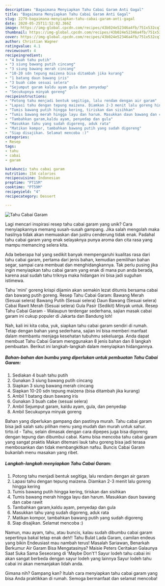 ```yaml
---
description: "Bagaimana Menyiapkan Tahu Cabai Garam Anti Gagal"
title: "Bagaimana Menyiapkan Tahu Cabai Garam Anti Gagal"
slug: 2279-bagaimana-menyiapkan-tahu-cabai-garam-anti-gagal
date: 2020-05-25T11:52:02.366Z
image: https://img-global.cpcdn.com/recipes/43b024e52346a4fb/751x532cq70/tahu-cabai-garam-foto-resep-utama.jpg
thumbnail: https://img-global.cpcdn.com/recipes/43b024e52346a4fb/751x532cq70/tahu-cabai-garam-foto-resep-utama.jpg
cover: https://img-global.cpcdn.com/recipes/43b024e52346a4fb/751x532cq70/tahu-cabai-garam-foto-resep-utama.jpg
author: Christian Wagner
ratingvalue: 4.1
reviewcount: 4
recipeingredient:
- "4 buah tahu putih"
- "3 siung bawang putih cincang"
- "3 siung bawang merah cincang"
- "10-20 sdn tepung maizena bisa ditambah jika kurang"
- "1 batang daun bawang iris"
- "3 buah cabe sesuai selera"
- "Sejumput garam kaldu ayam gula dan penyedap"
- "Secukupnya minyak goreng"
recipeinstructions:
- "Potong tahu menjadi bentuk segitiga, lalu rendam dengan air garam"
- "Lapasi tahu dengan tepung maizena. Diamkan 2-3 menit lalu goreng hingga kering"
- "Tumis bawang putih hingga kering, tiriskan dan sisihkan"
- "Tumis bawang merah hingga layu dan harum. Masukkan daun bawang dan cabe rawit"
- "Tambahkan garam,kaldu ayam, penyedap dan gula"
- "Masukkan tahu yang sudah digoreng, aduk rata"
- "Matikan kompor, tambahkan bawang putih yang sudah digoreng"
- "Siap disajikan. Selamat mencoba :)"
categories:
- Resep
tags:
- tahu
- cabai
- garam

katakunci: tahu cabai garam 
nutrition: 154 calories
recipecuisine: Indonesian
preptime: "PT15M"
cooktime: "PT59M"
recipeyield: "4"
recipecategory: Dessert

---
```



![Tahu Cabai Garam](https://img-global.cpcdn.com/recipes/43b024e52346a4fb/751x532cq70/tahu-cabai-garam-foto-resep-utama.jpg)

Lagi mencari inspirasi resep tahu cabai garam yang unik? Cara menyiapkannya memang susah-susah gampang. Jika salah mengolah maka hasilnya tidak akan memuaskan dan justru cenderung tidak enak. Padahal tahu cabai garam yang enak selayaknya punya aroma dan cita rasa yang mampu memancing selera kita.

Ada beberapa hal yang sedikit banyak mempengaruhi kualitas rasa dari tahu cabai garam, pertama dari jenis bahan, kemudian pemilihan bahan segar, sampai cara membuat dan menghidangkannya. Tak perlu pusing jika ingin menyiapkan tahu cabai garam yang enak di mana pun anda berada, karena asal sudah tahu triknya maka hidangan ini bisa jadi suguhan istimewa.

Tahu &#39;mini&#39; goreng krispi dijamin akan semakin lezat ditumis bersama cabai dan bawang putih goreng. Resep Tahu Cabai Garam: Bawang Merah (Sesuai selera) Bawang Putih (Sesuai selera) Daun Bawang (Sesuai selera) Cabai Rawit Merah (Sesuai selera) Gula Pasir (Sedikit) Minyak untuk. Resep Tahu Cabai Garam - Walaupun terdengar sederhana, sajian masak cabai garam ini cukup populer di Jakarta dan Bandung loh!


Nah, kali ini kita coba, yuk, siapkan tahu cabai garam sendiri di rumah. Tetap dengan bahan yang sederhana, sajian ini bisa memberi manfaat dalam membantu menjaga kesehatan tubuhmu sekeluarga. Anda dapat membuat Tahu Cabai Garam menggunakan 8 jenis bahan dan 8 langkah pembuatan. Berikut ini langkah-langkah dalam menyiapkan hidangannya.

<!--inarticleads1-->

##### Bahan-bahan dan bumbu yang diperlukan untuk pembuatan Tahu Cabai Garam:

1. Sediakan 4 buah tahu putih
1. Gunakan 3 siung bawang putih cincang
1. Siapkan 3 siung bawang merah cincang
1. Siapkan 10-20 sdn tepung maizena (bisa ditambah jika kurang)
1. Ambil 1 batang daun bawang iris
1. Gunakan 3 buah cabe (sesuai selera)
1. Ambil Sejumput garam, kaldu ayam, gula, dan penyedap
1. Ambil Secukupnya minyak goreng


Bahan yang diperlukan gampang dan pastinya murah. Tahu cabai garam bisa jadi salah satu pilihan menu yang mudah dan murah untuk sahur. tirto.id - Tahu, selain dimasak dengan cara dipepes juga bisa digoreng dengan tepung dan dibumbui cabai. Kamu bisa mencoba tahu cabai garam yang sangat praktis Makan ditemani lauk tahu goreng bisa jadi terasa membosankan dan tidak membangkitkan nafsu. Buncis Cabai Garam bukanlah menu masakan yang ribet. 

<!--inarticleads2-->

##### Langkah-langkah menyiapkan Tahu Cabai Garam:

1. Potong tahu menjadi bentuk segitiga, lalu rendam dengan air garam
1. Lapasi tahu dengan tepung maizena. Diamkan 2-3 menit lalu goreng hingga kering
1. Tumis bawang putih hingga kering, tiriskan dan sisihkan
1. Tumis bawang merah hingga layu dan harum. Masukkan daun bawang dan cabe rawit
1. Tambahkan garam,kaldu ayam, penyedap dan gula
1. Masukkan tahu yang sudah digoreng, aduk rata
1. Matikan kompor, tambahkan bawang putih yang sudah digoreng
1. Siap disajikan. Selamat mencoba :)


Namun, mau ayam, tahu, atau buncis, kalau sudah dibumbu cabai garam sepertinya bakal tetap enak deh!! Tahu Bulat Lada Garam, camilan endeus yang bikin Endeusiast mau nambah terus! Masalah Sariawan, Benarkah Berkumur Air Garam Bisa Mengatasinya? Maisie Peters Ceritakan Galaunya Saat Suka Sama Seseorang di &#39;Maybe Don&#39;t&#39;! Sayur lodeh tahu cabai ini akan sangat berbeda dengan sayur lodeh yang lainnya Sayur lodeh tahu cabai ini akan memanjakan lidah anda. 

Gimana nih? Gampang kan? Itulah cara menyiapkan tahu cabai garam yang bisa Anda praktikkan di rumah. Semoga bermanfaat dan selamat mencoba!
